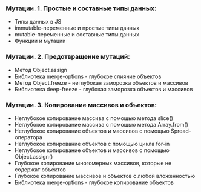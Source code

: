 ### Мутации. 1. Простые и составные типы данных:
- Типы данных в JS
- immutable-переменные и простые типы данных
- mutable-переменные и составные типы данных
- Функции и мутации

### Мутации. 2. Предотвращение мутаций:
- Метод Object.assign
- Библиотека merge-options - глубокое слияние объектов
- Метод Object.freeze - неглубокая заморозка объектов и массивов
- Библиотека deep-freeze - глубокая заморозка объектов и массивов 

### Мутации. 3. Копирование массивов и объектов:
- Неглубокое копирование массива с помощью метода slice()
- Неглубокое копирование массива с помощью метода Array.from()
- Неглубокое копирование объектов и массивов с помощью Spread-оператора
- Неглубокое копирование объектов с помощью цикла for-in
- Неглубокое копирование объектов и массивов с помощью Object.assign()
- Глубокое копирование многомерных массивов, которые не содержат объектов
- Глубокое копирование массивов и объектов с любой вложенностью
- Библиотека merge-options - глубокое копирование объектов
